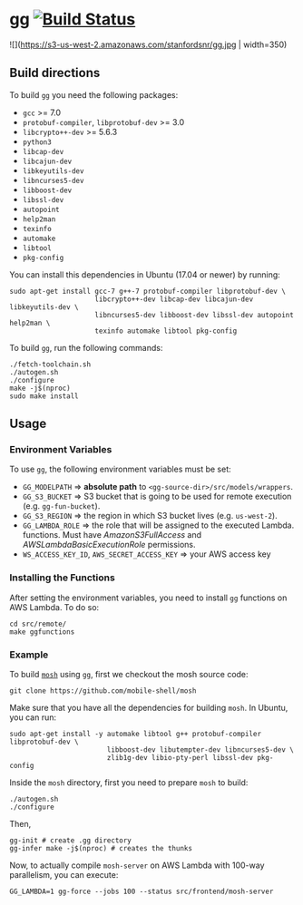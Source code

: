 # gg [![Build Status](https://travis-ci.org/StanfordSNR/gg.svg?branch=master)](https://travis-ci.org/StanfordSNR/gg)

![](https://s3-us-west-2.amazonaws.com/stanfordsnr/gg.jpg | width=350)

## Build directions

To build `gg` you need the following packages:

- `gcc` >= 7.0
- `protobuf-compiler`, `libprotobuf-dev` >= 3.0
- `libcrypto++-dev` >= 5.6.3
- `python3`
- `libcap-dev`
- `libcajun-dev`
- `libkeyutils-dev`
- `libncurses5-dev`
- `libboost-dev`
- `libssl-dev`
- `autopoint`
- `help2man`
- `texinfo`
- `automake`
- `libtool`
- `pkg-config`

You can install this dependencies in Ubuntu (17.04 or newer) by running:

```
sudo apt-get install gcc-7 g++-7 protobuf-compiler libprotobuf-dev \
                     libcrypto++-dev libcap-dev libcajun-dev libkeyutils-dev \
                     libncurses5-dev libboost-dev libssl-dev autopoint help2man \
                     texinfo automake libtool pkg-config
```

To build `gg`, run the following commands:

```
./fetch-toolchain.sh
./autogen.sh
./configure
make -j$(nproc)
sudo make install
```

## Usage

### Environment Variables

To use `gg`, the following environment variables must be set:

- `GG_MODELPATH` => **absolute path** to `<gg-source-dir>/src/models/wrappers`.
- `GG_S3_BUCKET` => S3 bucket that is going to be used for remote execution (e.g. `gg-fun-bucket`).
- `GG_S3_REGION` => the region in which S3 bucket lives (e.g. `us-west-2`).
- `GG_LAMBDA_ROLE` => the role that will be assigned to the executed Lambda.
functions. Must have *AmazonS3FullAccess* and *AWSLambdaBasicExecutionRole*
permissions.
- `WS_ACCESS_KEY_ID`, `AWS_SECRET_ACCESS_KEY` => your AWS access key

### Installing the Functions

After setting the environment variables, you need to install `gg` functions on
AWS Lambda. To do so:

~~~
cd src/remote/
make ggfunctions
~~~

### Example

To build [`mosh`](https://github.com/mobile-shell/mosh) using `gg`, first we
checkout the mosh source code:

~~~
git clone https://github.com/mobile-shell/mosh
~~~

Make sure that you have all the dependencies for building `mosh`. In Ubuntu,
you can run:

~~~
sudo apt-get install -y automake libtool g++ protobuf-compiler libprotobuf-dev \
                        libboost-dev libutempter-dev libncurses5-dev \
                        zlib1g-dev libio-pty-perl libssl-dev pkg-config
~~~

Inside the `mosh` directory, first you need to prepare `mosh` to build:

~~~
./autogen.sh
./configure
~~~

Then,

~~~
gg-init # create .gg directory
gg-infer make -j$(nproc) # creates the thunks
~~~

Now, to actually compile `mosh-server` on AWS Lambda with 100-way parallelism,
you can execute:

~~~
GG_LAMBDA=1 gg-force --jobs 100 --status src/frontend/mosh-server
~~~

